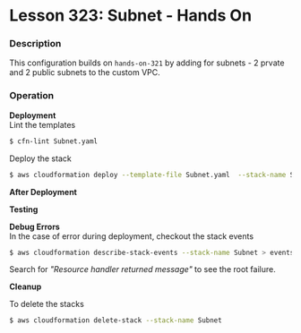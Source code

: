 # Lesson 323: Subnet - Hands On

### Description

This configuration builds on `hands-on-321` by adding for subnets - 2 prvate and 2 public subnets to the custom VPC.

### Operation

**Deployment**  
Lint the templates

```bash
$ cfn-lint Subnet.yaml
```

Deploy the stack

```bash
$ aws cloudformation deploy --template-file Subnet.yaml  --stack-name Subnet
```

**After Deployment**

**Testing**

**Debug Errors**  
 In the case of error during deployment, checkout the stack events

```bash
$ aws cloudformation describe-stack-events --stack-name Subnet > events.json
```

Search for _"Resource handler returned message"_ to see the root failure.

**Cleanup**

To delete the stacks

```bash
$ aws cloudformation delete-stack --stack-name Subnet
```
